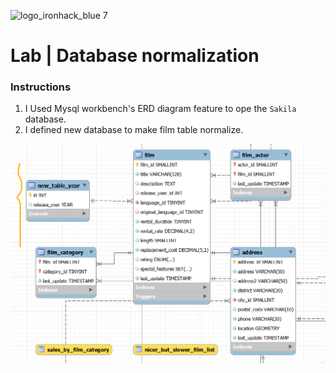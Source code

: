 ![logo_ironhack_blue 7](https://user-images.githubusercontent.com/23629340/40541063-a07a0a8a-601a-11e8-91b5-2f13e4e6b441.png)

# Lab | Database normalization

### Instructions

1. I Used Mysql workbench's ERD diagram feature to ope the `Sakila` database.
2. I defined new database to make film table normalize.

![Sakila database](New-Sakila-ERD.png)
